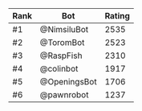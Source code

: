 Rank|Bot|Rating
---|---|---
#1|@NimsiluBot|2535
#2|@ToromBot|2523
#3|@RaspFish|2310
#4|@colinbot|1917
#5|@OpeningsBot|1706
#6|@pawnrobot|1237
